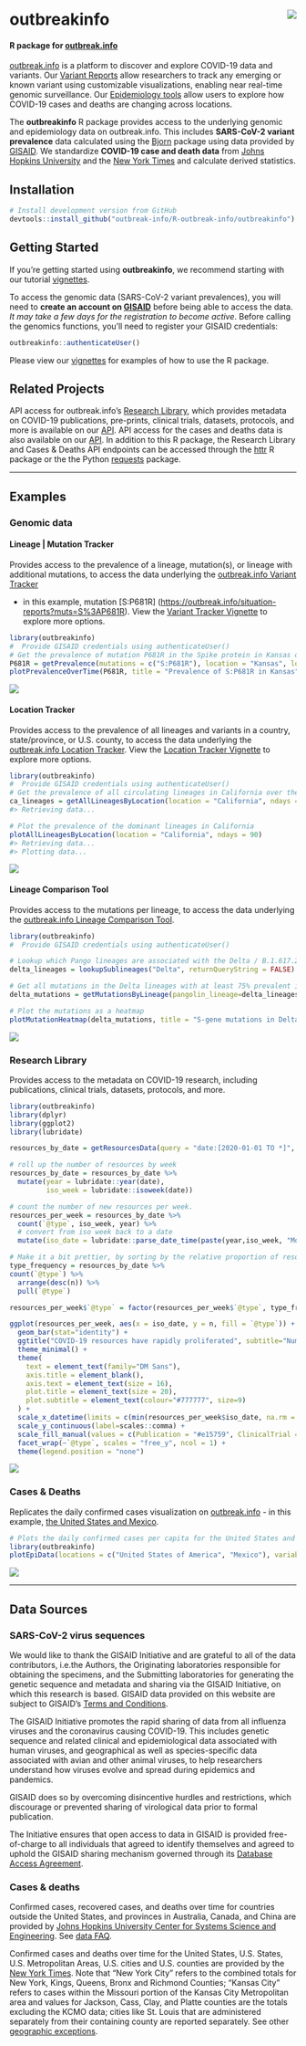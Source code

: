 
<!-- README.md is generated from README.Rmd. Please edit that file -->

# outbreakinfo <img src="man/figures/logo.png" align="right" />

#### R package for [outbreak.info](https://outbreak.info)

[outbreak.info](https://outbreak.info) is a platform to discover and
explore COVID-19 data and variants. Our [Variant
Reports](https://outbreak.info/situation-reports) allow researchers to
track any emerging or known variant using customizable visualizations,
enabling near real-time genomic surveillance. Our [Epidemiology
tools](https://outbreak.info/epidemiology) allow users to explore how
COVID-19 cases and deaths are changing across locations.

The **outbreakinfo** R package provides access to the underlying genomic
and epidemiology data on outbreak.info. This includes **SARS-CoV-2
variant prevalence** data calculated using the
[Bjorn](https://github.com/andersen-lab/bjorn/) package using data
provided by [GISAID](gisaid.org). We standardize **COVID-19 case and
death data** from [Johns Hopkins
University](https://github.com/CSSEGISandData/COVID-19) and the [New
York Times](https://github.com/nytimes/covid-19-data) and calculate
derived statistics.

## Installation

``` r
# Install development version from GitHub
devtools::install_github("outbreak-info/R-outbreak-info/outbreakinfo")
```

## Getting Started

If you’re getting started using **outbreakinfo**, we recommend starting
with our tutorial
[vignettes](https://outbreak-info.github.io/R-outbreak-info/docs/articles/index.html).

To access the genomic data (SARS-CoV-2 variant prevalences), you will
need to **create an account on
[GISAID](https://www.gisaid.org/registration/register/)** before being
able to access the data. *It may take a few days for the registration to
become active*. Before calling the genomics functions, you’ll need to
register your GISAID credentials:

``` r
outbreakinfo::authenticateUser()
```

Please view our
[vignettes](https://outbreak-info.github.io/R-outbreak-info/docs/articles/index.html)
for examples of how to use the R package.

## Related Projects

API access for outbreak.info’s [Research
Library](https://outbreak.info/resources), which provides metadata on
COVID-19 publications, pre-prints, clinical trials, datasets, protocols,
and more is available on our
[API](https://api.outbreak.info/try/resources). API access for the cases
and deaths data is also available on our
[API](https://api.outbreak.info/try/covid19). In addition to this R
package, the Research Library and Cases & Deaths API endpoints can be
accessed through the [httr](https://httr.r-lib.org/) R package or the
the Python [requests](https://docs.python-requests.org/en/latest/)
package.

-----

## Examples

### Genomic data

#### Lineage | Mutation Tracker

Provides access to the prevalence of a lineage, mutation(s), or lineage
with additional mutations, to access the data underlying the
[outbreak.info Variant Tracker](https://outbreak.info/situation-reports)
- in this example, mutation \[S:P681R\]
(<https://outbreak.info/situation-reports?muts=S%3AP681R>). View the
[Variant Tracker Vignette](articles/varianttracker.html) to explore more
options.

``` r
library(outbreakinfo)
#  Provide GISAID credentials using authenticateUser()
# Get the prevalence of mutation P681R in the Spike protein in Kansas over time.
P681R = getPrevalence(mutations = c("S:P681R"), location = "Kansas", logInfo = FALSE)
plotPrevalenceOverTime(P681R, title = "Prevalence of S:P681R in Kansas")
```

![](man/figures/variant_tracker-1.png)<!-- -->

#### Location Tracker

Provides access to the prevalence of all lineages and variants in a
country, state/province, or U.S. county, to access the data underlying
the [outbreak.info Location
Tracker](https://outbreak.info/location-reports?loc=USA_US-CA). View the
[Location Tracker Vignette](articles/locationtracker.html) to explore
more options.

``` r
library(outbreakinfo)
#  Provide GISAID credentials using authenticateUser()
# Get the prevalence of all circulating lineages in California over the past 90 days
ca_lineages = getAllLineagesByLocation(location = "California", ndays = 90)
#> Retrieving data...

# Plot the prevalence of the dominant lineages in California
plotAllLineagesByLocation(location = "California", ndays = 90)
#> Retrieving data...
#> Plotting data...
```

![](man/figures/location_tracker-1.png)<!-- -->

#### Lineage Comparison Tool

Provides access to the mutations per lineage, to access the data
underlying the [outbreak.info Lineage Comparison
Tool](https://outbreak.info/compare-lineages?pango=P.1&gene=ORF1a&gene=ORF1b&gene=S&gene=E&gene=ORF3a&gene=M&gene=ORF10&gene=N&gene=ORF8&gene=ORF7b&gene=ORF7a&gene=ORF6&threshold=80&dark=true).

``` r
library(outbreakinfo)
#  Provide GISAID credentials using authenticateUser()

# Lookup which Pango lineages are associated with the Delta / B.1.617.2 Variant of Concern
delta_lineages = lookupSublineages("Delta", returnQueryString = FALSE)

# Get all mutations in the Delta lineages with at least 75% prevalent in one of the lineages.
delta_mutations = getMutationsByLineage(pangolin_lineage=delta_lineages, frequency=0.75, logInfo = FALSE)

# Plot the mutations as a heatmap
plotMutationHeatmap(delta_mutations, title = "S-gene mutations in Delta lineages")
```

![](man/figures/lineage_comparison-1.png)<!-- -->

### Research Library

Provides access to the metadata on COVID-19 research, including
publications, clinical trials, datasets, protocols, and more.

``` r
library(outbreakinfo)
library(dplyr)
library(ggplot2)
library(lubridate)

resources_by_date = getResourcesData(query = "date:[2020-01-01 TO *]", types=c("Publication", "ClinicalTrial", "Protocol", "Dataset"), fields = c("date", "@type"), fetchAll = TRUE)

# roll up the number of resources by week
resources_by_date = resources_by_date %>%
  mutate(year = lubridate::year(date),
         iso_week = lubridate::isoweek(date))

# count the number of new resources per week.
resources_per_week = resources_by_date %>%
  count(`@type`, iso_week, year) %>%
  # convert from iso week back to a date
  mutate(iso_date = lubridate::parse_date_time(paste(year,iso_week, "Mon", sep="-"), "Y-W-a"))

# Make it a bit prettier, by sorting by the relative proportion of resource types
type_frequency = resources_by_date %>%
count(`@type`) %>%
  arrange(desc(n)) %>%
  pull(`@type`)

resources_per_week$`@type` = factor(resources_per_week$`@type`, type_frequency)

ggplot(resources_per_week, aes(x = iso_date, y = n, fill = `@type`)) +
  geom_bar(stat="identity") +
  ggtitle("COVID-19 resources have rapidly proliferated", subtitle="Number of publications, datasets, clinical trials, and more added each week to outbreak.info's Research Library") +
  theme_minimal() +
  theme(
    text = element_text(family="DM Sans"),
    axis.title = element_blank(),
    axis.text = element_text(size = 16),
    plot.title = element_text(size = 20),
    plot.subtitle = element_text(colour="#777777", size=9)
  ) +
  scale_x_datetime(limits = c(min(resources_per_week$iso_date, na.rm = T), max(resources_per_week$iso_date, na.rm = T)), date_labels = "%b %Y") +
  scale_y_continuous(label=scales::comma) +
  scale_fill_manual(values = c(Publication = "#e15759", ClinicalTrial = "#b475a3", Dataset = "#126b93", Protocol = "#59a14f")) +
  facet_wrap(~`@type`, scales = "free_y", ncol = 1) +
  theme(legend.position = "none")
```

![](man/figures/resources_by_date-1.png)<!-- -->

### Cases & Deaths

Replicates the daily confirmed cases visualization on
[outbreak.info](https://outbreak.info/epidemiology) - in this example,
[the United States and
Mexico](https://outbreak.info/epidemiology?location=USA%3BMEX&log=false&variable=confirmed_rolling&xVariable=date&fixedY=false&percapita=true).

``` r
# Plots the daily confirmed cases per capita for the United States and Mexico.
library(outbreakinfo)
plotEpiData(locations = c("United States of America", "Mexico"), variable = "confirmed_rolling_per_100k")
```

![](man/figures/daily_cases-1.png)<!-- -->

-----

## Data Sources

### SARS-CoV-2 virus sequences

We would like to thank the GISAID Initiative and are grateful to all of
the data contributors, i.e.the Authors, the Originating laboratories
responsible for obtaining the specimens, and the Submitting laboratories
for generating the genetic sequence and metadata and sharing via the
GISAID Initiative, on which this research is based. GISAID data provided
on this website are subject to GISAID’s [Terms and
Conditions](https://www.gisaid.org/registration/terms-of-use/).

The GISAID Initiative promotes the rapid sharing of data from all
influenza viruses and the coronavirus causing COVID-19. This includes
genetic sequence and related clinical and epidemiological data
associated with human viruses, and geographical as well as
species-specific data associated with avian and other animal viruses, to
help researchers understand how viruses evolve and spread during
epidemics and pandemics.

GISAID does so by overcoming disincentive hurdles and restrictions,
which discourage or prevented sharing of virological data prior to
formal publication.

The Initiative ensures that open access to data in GISAID is provided
free-of-charge to all individuals that agreed to identify themselves and
agreed to uphold the GISAID sharing mechanism governed through its
[Database Access
Agreement](https://www.gisaid.org/registration/terms-of-use/).

### Cases & deaths

Confirmed cases, recovered cases, and deaths over time for countries
outside the United States, and provinces in Australia, Canada, and China
are provided by [Johns Hopkins University Center for Systems Science and
Engineering](https://github.com/CSSEGISandData/COVID-19). See [data
FAQ](https://systems.jhu.edu/research/public-health/2019-ncov-map-faqs/).

Confirmed cases and deaths over time for the United States, U.S. States,
U.S. Metropolitan Areas, U.S. cities and U.S. counties are provided by
the [New York Times](https://github.com/nytimes/covid-19-data). Note
that “New York City” refers to the combined totals for New York, Kings,
Queens, Bronx and Richmond Counties; “Kansas City” refers to cases
within the Missouri portion of the Kansas City Metropolitan area and
values for Jackson, Cass, Clay, and Platte counties are the totals
excluding the KCMO data; cities like St. Louis that are administered
separately from their containing county are reported separately. See
other [geographic
exceptions](https://github.com/nytimes/covid-19-data#geographic-exceptions).
